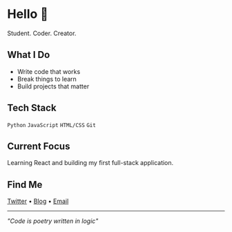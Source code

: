 # Hello 👋

Student. Coder. Creator.

## What I Do
- Write code that works
- Break things to learn
- Build projects that matter

## Tech Stack
`Python` `JavaScript` `HTML/CSS` `Git`

## Current Focus
Learning React and building my first full-stack application.

## Find Me
[Twitter](https://twitter.com/your-handle) • [Blog](https://your-blog.com) • [Email](mailto:your-email@example.com)

---

*"Code is poetry written in logic"*